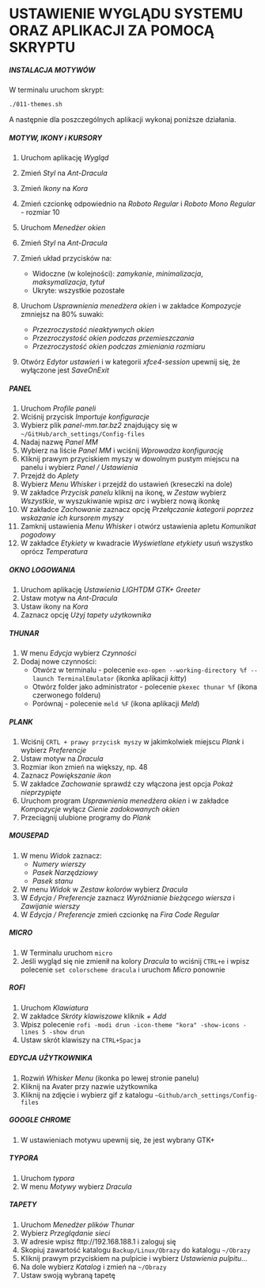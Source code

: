 # USTAWIENIE WYGLĄDU SYSTEMU ORAZ APLIKACJI ZA POMOCĄ SKRYPTU

##### INSTALACJA MOTYWÓW

W terminalu uruchom skrypt:

```sh
./011-themes.sh
```

A następnie dla poszczególnych aplikacji wykonaj poniższe działania.

##### MOTYW, IKONY i KURSORY


1. Uruchom aplikację *Wygląd*
2. Zmień *Styl* na *Ant-Dracula*
3. Zmień *Ikony* na *Kora*
4. Zmień czcionkę odpowiednio na *Roboto Regular* i *Roboto Mono Regular* - rozmiar 10
5. Uruchom *Menedżer okien*
6. Zmień *Styl* na *Ant-Dracula*
7. Zmień układ przycisków na:

   - Widoczne (w kolejności): *zamykanie*, *minimalizacja*, *maksymalizacja*, *tytuł*
   - Ukryte: wszystkie pozostałe
8. Uruchom *Usprawnienia menedżera okien* i w zakładce *Kompozycje* zmniejsz na 80% suwaki: 

   - *Przezroczystość nieaktywnych okien*
   - *Przezroczystość okien podczas przemieszczania*
   - *Przezroczystość okien podczas zmieniania rozmiaru*
9. Otwórz *Edytor ustawień* i w kategorii *xfce4-session* upewnij się, że wyłączone jest *SaveOnExit*

##### PANEL

1. Uruchom *Profile paneli*
2. Wciśnij przycisk *Importuje konfiguracje*
3. Wybierz plik *panel-mm.tar.bz2* znajdujący się w `~/GitHub/arch_settings/Config-files`
4. Nadaj nazwę *Panel MM*
5. Wybierz na liście *Panel MM* i wciśnij *Wprowadza konfigurację*
6. Kliknij prawym przyciskiem myszy w dowolnym pustym miejscu na panelu i wybierz *Panel / Ustawienia*
7. Przejdź do *Aplety*
8. Wybierz *Menu Whisker* i przejdź do ustawień (kreseczki na dole)
9. W zakładce *Przycisk panelu* kliknij na ikonę, w *Zestaw* wybierz *Wszystkie*, w wyszukiwanie wpisz *arc* i wybierz nową ikonkę
10. W zakładce *Zachowanie* zaznacz opcję *Przełączanie kategorii poprzez wskazanie ich kursorem myszy*
11. Zamknij ustawienia *Menu Whisker* i otwórz ustawienia apletu *Komunikat pogodowy*
12. W zakładce *Etykiety* w kwadracie *Wyświetlane etykiety* usuń wszystko oprócz *Temperatura*

##### OKNO LOGOWANIA

1. Uruchom aplikację *Ustawienia LIGHTDM GTK+ Greeter* 
2. Ustaw motyw na *Ant-Dracula*
3. Ustaw ikony na *Kora*
4. Zaznacz opcję *Użyj tapety użytkownika*

##### THUNAR

1. W menu *Edycja* wybierz *Czynności*
2. Dodaj nowe czynności:
   - Otwórz w terminalu - polecenie `exo-open --working-directory %f --launch TerminalEmulator` (ikonka aplikacji *kitty*)
   - Otwórz folder jako administrator - polecenie `pkexec thunar %f` (ikona czerwonego folderu)
   - Porównaj - polecenie `meld %F` (ikona aplikacji *Meld*)

##### PLANK

1. Wciśnij `CRTL + prawy przycisk myszy` w jakimkolwiek miejscu *Plank* i wybierz *Preferencje*
2. Ustaw motyw na *Dracula*
3. Rozmiar ikon zmień na większy, np. 48
4. Zaznacz *Powiększanie ikon*
5. W zakładce *Zachowanie* sprawdź czy włączona jest opcja *Pokaż nieprzypięte*
6. Uruchom program *Usprawnienia menedżera okien* i w zakładce *Kompozycje* wyłącz *Cienie zadokowanych okien*
7. Przeciągnij ulubione programy do *Plank*

##### MOUSEPAD

1. W menu *Widok* zaznacz:
   - *Numery wierszy*
   - *Pasek Narzędziowy*
   - *Pasek stanu*
2. W menu *Widok* w *Zestaw kolorów* wybierz *Dracula*
3. W *Edycja / Preferencje* zaznacz *Wyróżnianie bieżącego wiersza* i *Zawijanie wierszy*
4. W *Edycja / Preferencje* zmień czcionkę na *Fira Code Regular*

##### MICRO

1. W Terminalu uruchom `micro` 
2. Jeśli wygląd się nie zmienił na kolory *Dracula* to wciśnij `CTRL+e` i wpisz polecenie `set colorscheme dracula` i uruchom *Micro* ponownie

##### ROFI

1. Uruchom *Klawiatura*
2. W zakładce *Skróty klawiszowe* kliknik *+ Add*
3. Wpisz polecenie `rofi -modi drun -icon-theme "kora" -show-icons -lines 5 -show drun`
4. Ustaw skrót klawiszy na `CTRL+Spacja`

##### EDYCJA UŻYTKOWNIKA

1. Rozwiń *Whisker Menu* (ikonka po lewej stronie panelu)
2. Kliknij na Avater przy nazwie użytkownika
3. Kliknij na zdjęcie i wybierz gif z katalogu `~Github/arch_settings/Config-files`

#####  GOOGLE CHROME

1. W ustawieniach motywu upewnij się, że jest wybrany GTK+

##### TYPORA

1. Uruchom *typora* 
2. W menu *Motywy* wybierz *Dracula*

##### TAPETY

1. Uruchom *Menedżer plików Thunar*
2. Wybierz *Przeglądanie sieci*
3. W adresie wpisz fttp://192.168.188.1 i zaloguj się
4. Skopiuj zawartość katalogu `Backup/Linux/Obrazy` do katalogu `~/Obrazy`
5. Kliknij prawym przyciskiem na pulpicie i wybierz *Ustawienia pulpitu...*
6. Na dole wybierz *Katalog* i zmień na `~/Obrazy`
7. Ustaw swoją wybraną tapetę





